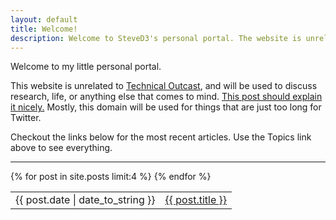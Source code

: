 ```yaml
---
layout: default
title: Welcome!
description: Welcome to SteveD3's personal portal. The website is unrelated to Technical Outcast, but will be used to discuss research, life, or anything else that doesn't really fit, or is too long for Twitter.
---
```

Welcome to my little personal portal.

This website is unrelated to [Technical Outcast](https://TechnicalOutcast.com "Technical Outcast is the home of my podcast"), and will be used to discuss research, life, or anything else that comes to mind. [This post should explain it nicely.](https://steved3.io/data/How-I-Spent-My-Pandemic-Vacation/2020/12/31/ "How I Spent My Pandemic Vacation") Mostly, this domain will be used for things that are just too long for Twitter.

Checkout the links below for the most recent articles. Use the Topics link above to see everything.
<hr>
<table>
  {% for post in site.posts limit:4 %}
  <tr>
    <td>{{ post.date | date_to_string }}</td>
    <td><a href="{{ site.url }}{{ post.url }}">{{ post.title }}</a></td>
  </tr>
  {% endfor %}
</table>
